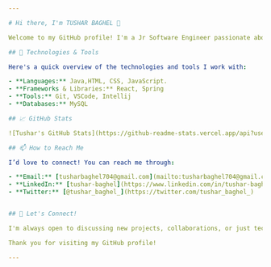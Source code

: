 ```yaml
---

# Hi there, I'm TUSHAR BAGHEL 👋

Welcome to my GitHub profile! I'm a Jr Software Engineer passionate about Software development. Here, you'll find a collection of my projects, contributions, and repositories that reflect my work and interests in Software engineering and java full stack development.

## 🔧 Technologies & Tools

Here's a quick overview of the technologies and tools I work with:

- **Languages:** Java,HTML, CSS, JavaScript.
- **Frameworks & Libraries:** React, Spring
- **Tools:** Git, VSCode, Intellij
- **Databases:** MySQL

## 📈 GitHub Stats

![Tushar's GitHub Stats](https://github-readme-stats.vercel.app/api?username=tushar-baghel&show_icons=true&hide_title=true&hide=prs&count_private=true&theme=dark)

## 📫 How to Reach Me

I’d love to connect! You can reach me through:

- **Email:** [tusharbaghel704@gmail.com](mailto:tusharbaghel704@gmail.com)
- **LinkedIn:** [tushar-baghel](https://www.linkedin.com/in/tushar-baghel/)
- **Twitter:** [@tushar_baghel_](https://twitter.com/tushar_baghel_)


## 💬 Let's Connect!

I'm always open to discussing new projects, collaborations, or just tech in general. Feel free to reach out or drop a message !

Thank you for visiting my GitHub profile! 

---
```


